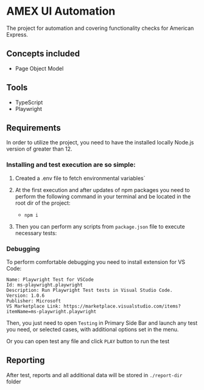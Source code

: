 # AMEX UI Automation

The project for automation and covering functionality checks for American Express. 

## Concepts included
* Page Object Model

## Tools
* TypeScript
* Playwright

## Requirements
In order to utilize the project, you need to have the installed locally Node.js version of greater than 12.


### Installing and test execution are so simple:
1. Created a .env file to fetch environmental variables`


2. At the first execution and after updates of npm packages you need to perform the following command in your terminal and be located in the root dir of the project:

    * `npm i` 

1. Then you can perform any scripts from `package.json` file to execute necessary tests:

### Debugging

To perform comfortable debugging you need to install extension for VS Code:
```
Name: Playwright Test for VSCode
Id: ms-playwright.playwright
Description: Run Playwright Test tests in Visual Studio Code.
Version: 1.0.6
Publisher: Microsoft
VS Marketplace Link: https://marketplace.visualstudio.com/items?itemName=ms-playwright.playwright
```

Then, you just need to open `Testing` in Primary Side Bar and launch any test you need, or selected cases, with additional options set in the menu.

Or you can open test any file and click `PLAY` button to run the test


## Reporting 

After test, reports and all additional data will be stored in `./report-dir` folder
